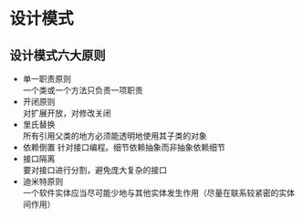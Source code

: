 # 设计模式
## 设计模式六大原则
- 单一职责原则  
  一个类或一个方法只负责一项职责
- 开闭原则  
  对扩展开放，对修改关闭
- 里氏替换  
  所有引用父类的地方必须能透明地使用其子类的对象
- 依赖倒置 
  针对接口编程。细节依赖抽象而非抽象依赖细节
- 接口隔离  
  要对接口进行分割，避免庞大复杂的接口
- 迪米特原则  
  一个软件实体应当尽可能少地与其他实体发生作用（尽量在联系较紧密的实体间作用）

